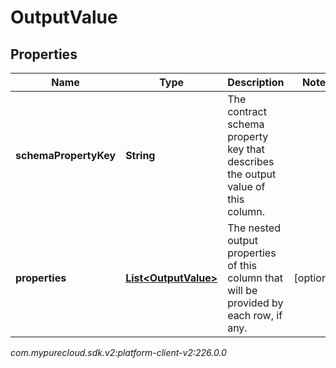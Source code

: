 # OutputValue


## Properties

| Name | Type | Description | Notes |
| ------------ | ------------- | ------------- | ------------- |
| **schemaPropertyKey** | **String** | The contract schema property key that describes the output value of this column. |  |
| **properties** | [**List&lt;OutputValue&gt;**](OutputValue) | The nested output properties of this column that will be provided by each row, if any. |  [optional] |




_com.mypurecloud.sdk.v2:platform-client-v2:226.0.0_
